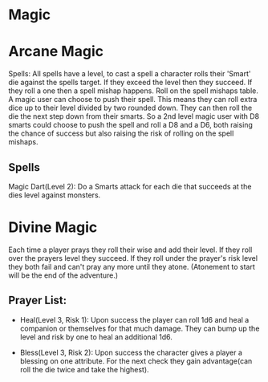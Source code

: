 
# Magic

# Arcane Magic
Spells:
All spells have a level, to cast a spell a character rolls their 'Smart' die against the spells target. If they exceed the level then they succeed. If they roll a one then a spell mishap happens. Roll on the spell mishaps table. A magic user can choose to push their spell. This means they can roll extra dice up to their level divided by two rounded down. They can then roll the die the next step down from their smarts. So a 2nd level magic user with D8 smarts could choose to push the spell and roll a D8 and a D6, both raising the chance of success but also raising the risk of rolling on the spell mishaps.

## Spells

Magic Dart(Level 2): Do a Smarts attack for each die that succeeds at the dies level against monsters. 


# Divine Magic

Each time a player prays they roll their wise and add their level. If they roll over the prayers level they succeed. If they roll under the prayer's risk level they both fail and can't pray any more until they atone. (Atonement to start will be the end of the adventure.)

## Prayer List:
- Heal(Level 3, Risk 1): Upon success the player can roll 1d6 and heal a companion or themselves for that much damage. They can bump up the level and risk by one to heal an additional 1d6.

- Bless(Level 3, Risk 2): Upon success the character gives a player a blessing on one attribute. For the next check they gain advantage(can roll the die twice and take the highest).
